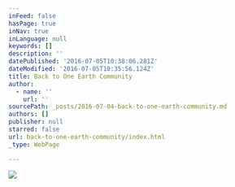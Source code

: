 ```yaml
---
inFeed: false
hasPage: true
inNav: true
inLanguage: null
keywords: []
description: ''
datePublished: '2016-07-05T10:38:06.281Z'
dateModified: '2016-07-05T10:35:56.124Z'
title: Back to One Earth Community
author:
  - name: ''
    url: ''
sourcePath: _posts/2016-07-04-back-to-one-earth-community.md
authors: []
publisher: null
starred: false
url: back-to-one-earth-community/index.html
_type: WebPage

---
```

![](https://the-grid-user-content.s3-us-west-2.amazonaws.com/abc71b4a-0b6b-426c-a229-7951fed7d806.png)